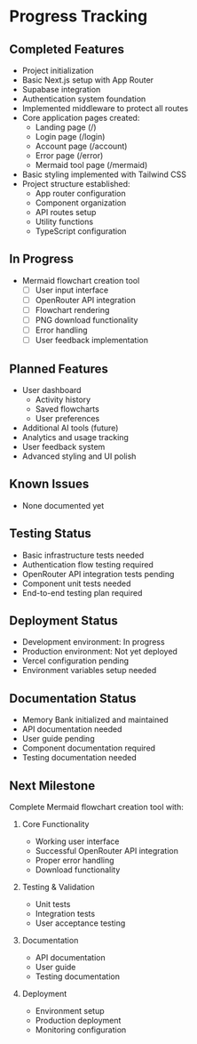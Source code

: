 # Progress Tracking

## Completed Features

- Project initialization
- Basic Next.js setup with App Router
- Supabase integration
- Authentication system foundation
- Implemented middleware to protect all routes
- Core application pages created:
  - Landing page (/)
  - Login page (/login)
  - Account page (/account)
  - Error page (/error)
  - Mermaid tool page (/mermaid)
- Basic styling implemented with Tailwind CSS
- Project structure established:
  - App router configuration
  - Component organization
  - API routes setup
  - Utility functions
  - TypeScript configuration

## In Progress

- Mermaid flowchart creation tool
  - [ ] User input interface
  - [ ] OpenRouter API integration
  - [ ] Flowchart rendering
  - [ ] PNG download functionality
  - [ ] Error handling
  - [ ] User feedback implementation

## Planned Features

- User dashboard
  - Activity history
  - Saved flowcharts
  - User preferences
- Additional AI tools (future)
- Analytics and usage tracking
- User feedback system
- Advanced styling and UI polish

## Known Issues

- None documented yet

## Testing Status

- Basic infrastructure tests needed
- Authentication flow testing required
- OpenRouter API integration tests pending
- Component unit tests needed
- End-to-end testing plan required

## Deployment Status

- Development environment: In progress
- Production environment: Not yet deployed
- Vercel configuration pending
- Environment variables setup needed

## Documentation Status

- Memory Bank initialized and maintained
- API documentation needed
- User guide pending
- Component documentation required
- Testing documentation needed

## Next Milestone

Complete Mermaid flowchart creation tool with:

1. Core Functionality

   - Working user interface
   - Successful OpenRouter API integration
   - Proper error handling
   - Download functionality

2. Testing & Validation

   - Unit tests
   - Integration tests
   - User acceptance testing

3. Documentation

   - API documentation
   - User guide
   - Testing documentation

4. Deployment
   - Environment setup
   - Production deployment
   - Monitoring configuration
